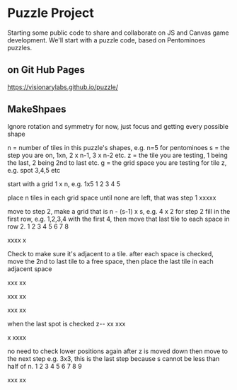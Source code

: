 # Puzzle Project

Starting some public code to share and collaborate on JS and Canvas game development. We'll start with a puzzle code, based on Pentominoes puzzles.

## on Git Hub Pages
https://visionarylabs.github.io/puzzle/

## MakeShpaes

Ignore rotation and symmetry for now, just focus and getting every possible shape

n = number of tiles in this puzzle's shapes, e.g. n=5 for pentominoes
s = the step you are on, 1xn, 2 x n-1, 3 x n-2 etc.
z = the tile you are testing, 1 being the last, 2 being 2nd to last etc.
g = the grid space you are testing for tile z, e.g. spot 3,4,5 etc

start with a grid 1 x n, e.g. 1x5
1 2 3 4 5

place n tiles in each grid space until none are left, that was step 1
xxxxx

move to step 2, make a grid that is n - (s-1) x s, e.g. 4 x 2 for step 2
fill in the first row, e.g. 1,2,3,4 with the first 4, then move that last tile to each space in row 2.
1 2 3 4
5 6 7 8

xxxx
x

Check to make sure it's adjacent to a tile.
after each space is checked, move the 2nd to last tile to a free space, then place the last tile in each adjacent space

xxx
xx

xxx
 xx

xxx
  xx
  
when the last spot is checked z--
xx
xxx

x
xxxx

no need to check lower positions again after z is moved down
then move to the next step
e.g. 3x3, this is the last step because s cannot be less than half of n.
1 2 3
4 5 6
7 8 9

xxx
xx